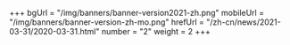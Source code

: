 +++
bgUrl = "/img/banners/banner-version2021-zh.png"
mobileUrl = "/img/banners/banner-version-zh-mo.png"
hrefUrl = "/zh-cn/news/2021-03-31/2020-03-31.html"
number = "2"
weight =  2
+++